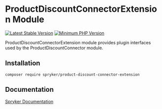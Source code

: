 # ProductDiscountConnectorExtension Module
[![Latest Stable Version](https://poser.pugx.org/spryker/product-discount-connector-extension/v/stable.svg)](https://packagist.org/packages/spryker/product-discount-connector-extension)
[![Minimum PHP Version](https://img.shields.io/badge/php-%3E%3D%208.0-8892BF.svg)](https://php.net/)

ProductDiscountConnectorExtension module provides plugin interfaces used by the ProductDiscountConnector module.

## Installation

```
composer require spryker/product-discount-connector-extension
```

## Documentation

[Spryker Documentation](https://docs.spryker.com)
